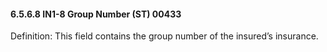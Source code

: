 #### 6.5.6.8 IN1-8 Group Number (ST) 00433

Definition: This field contains the group number of the insured’s insurance.
